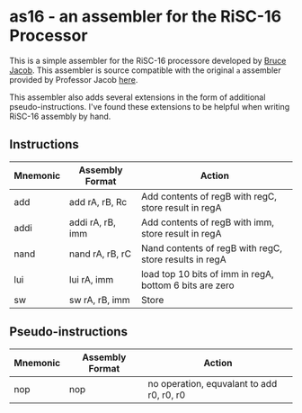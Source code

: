 # as16 - an assembler for the RiSC-16 Processor

This is a simple assembler for the RiSC-16 processore developed by
[Bruce Jacob](https://user.eng.umd.edu/~blj/RiSC/). This assembler is
source compatible with the original `a` assembler provided 
by Professor Jacob [here](https://user.eng.umd.edu/~blj/RiSC/a.c).

This assembler also adds several extensions in the form of 
additional pseudo-instructions. I've found these extensions to be
helpful when writing RiSC-16 assembly by hand.

## Instructions

Mnemonic | Assembly Format | Action
---------|-----------------|-------
add | add rA, rB, Rc | Add contents of regB with regC, store result in regA
addi | addi rA, rB, imm | Add contents of regB with imm, store result in regA
nand | nand rA, rB, rC | Nand contents of regB with regC, store results in regA
lui | lui rA, imm | load top 10 bits of imm in regA, bottom 6 bits are zero
sw | sw rA, rB, imm | Store 

## Pseudo-instructions

Mnemonic | Assembly Format | Action
---------|-----------------|-------
nop | nop | no operation, equvalant to add r0, r0, r0
